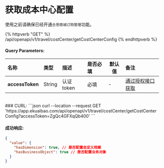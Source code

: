 # 获取成本中心配置

使用之前请确保已经开通`合思商城订购管理`功能。

{% httpverb "GET" %} /api/openapi/v1/travel/costCenter/getCostCenterConfig {% endhttpverb %}

#### Query Parameters:

| 名称             | 类型     |  描述     | 是否必填      | 默认值  | 备注                                         |
| :---------      | :------  | :------  | :------- |  -     | :------------------------------------------  |
| **accessToken** | String |  认证token  | 必填      |   -    | [通过授权接口获取](/getting-started/auth.html)  |



<br/>
### CURL:
```json
curl --location --request GET 'https://app.ekuaibao.com/api/openapi/v1/travel/costCenter/getCostCenterConfig?accessToken=ZgQc4GFXqQb400'
```
<br/>


#### 成功响应:

```json
{
  "value": {
    "hasDimension": true, // 是否配置自定义档案
    "hasBusinessObject": true // 是否配置业务对象
  }
}
```

